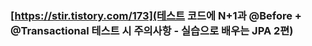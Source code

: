 ### [https://stir.tistory.com/173](테스트 코드에 N+1과 @Before + @Transactional 테스트 시 주의사항 - 실습으로 배우는 JPA 2편)
